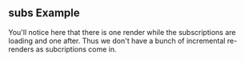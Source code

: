 ## subs Example

You'll notice here that there is one render while the subscriptions are loading and one after. Thus we don't have a bunch of incremental re-renders as subcriptions come in.